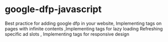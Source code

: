# google-dfp-javascript
Best practice for adding google dfp in your website, Implementing tags on pages with infinite contents ,Implementing tags for lazy loading Refreshing specific ad slots , Implementing tags for responsive design

